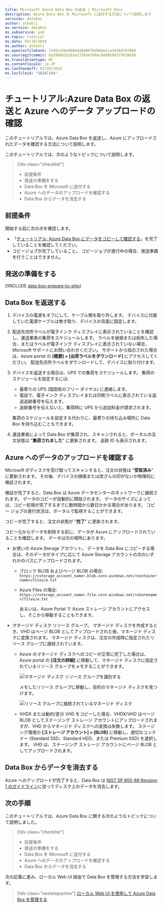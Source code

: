 ```yaml
---
title: Microsoft Azure Data Box の返送 | Microsoft Docs
description: Azure Data Box を Microsoft に送付する方法について説明します
services: databox
author: alkohli
ms.service: databox
ms.subservice: pod
ms.topic: tutorial
ms.date: 03/19/2019
ms.author: alkohli
ms.openlocfilehash: 72d6ce58a986ddd0d0976d99de5ca3426d78f0b9
ms.sourcegitcommit: 8a59b051b283a72765e7d9ac9dd0586f37018d30
ms.translationtype: HT
ms.contentlocale: ja-JP
ms.lasthandoff: 03/20/2019
ms.locfileid: "58287164"
---
```

# <a name="tutorial-return-azure-data-box-and-verify-data-upload-to-azure"></a>チュートリアル:Azure Data Box の返送と Azure へのデータ アップロードの確認

このチュートリアルでは、Azure Data Box を返送し、Azure にアップロードされたデータを確認する方法について説明します。

このチュートリアルでは、次のようなトピックについて説明します。

> [!div class="checklist"]
> * 前提条件
> * 発送の準備をする
> * Data Box を Microsoft に送付する
> * Azure へのデータのアップロードを確認する
> * Data Box からデータを消去する

## <a name="prerequisites"></a>前提条件

開始する前に次の点を確認します。

- 「[チュートリアル: Azure Data Box にデータをコピーして確認する](data-box-deploy-copy-data.md)」を完了していることを確認してください。 
- コピージョブが完了していること。 コピージョブが進行中の場合、発送準備を行うことはできません。

## <a name="prepare-to-ship"></a>発送の準備をする

[!INCLUDE [data-box-prepare-to-ship](../../includes/data-box-prepare-to-ship.md)]

## <a name="ship-data-box-back"></a>Data Box を返送する

1. デバイスの電源をオフにして、ケーブル類を取り外します。 デバイスに付属していた電源ケーブルは巻き取り、デバイスの背面に固定します。
2. 配送先住所ラベルが電子インク ディスプレイに表示されていることを確認し、運送業者の集荷をスケジュールします。 ラベルを破損または紛失した場合、またはラベルが電子インク ディスプレイに表示されていない場合、Microsoft サポートにお問い合わせください。 サポートから指示された場合は、Azure portal の **[概要] > [出荷ラベルをダウンロード]** にアクセスしてください。 配送先住所ラベルをダウンロードして、デバイスに貼り付けます。 
3. デバイスを返送する場合は、UPS での集荷をスケジュールします。 集荷のスケジュールを設定するには:

    - 最寄りの UPS (国固有のフリー ダイヤル) に連絡します。
    - 電話で、電子インク ディスプレイまたは印刷ラベルに表示されている返送追跡番号を伝えます。
    - 追跡番号を伝えないと、集荷時に UPS から追加料金が請求されます。

    集荷のスケジュールを設定する代わりに、最寄りの持ち込み場所に Data Box を持ち込むこともできます。
4. 運送業者によって Data Box が集荷され、スキャンされると、ポータルの注文状態は "**集荷されました**" に更新されます。 追跡 ID も表示されます。

## <a name="verify-data-upload-to-azure"></a>Azure へのデータのアップロードを確認する

Microsoft がディスクを受け取ってスキャンすると、注文の状態は "**受取済み**" に更新されます。 その後、デバイスの損傷または改ざんの印がないか物理的に検証されます。

検証が完了すると、Data Box は Azure データセンターのネットワークに接続されます。 データのコピーが自動的に開始されます。 データのサイズによっては、コピー処理が完了するまでに数時間から数日かかる場合があります。 コピー ジョブの進行状況は、ポータルで監視することができます。

コピーが完了すると、注文の状態が "**完了**" に更新されます。

コピー元からデータを削除する前に、データが Azure にアップロードされていることを確認します。 データは次の場所にあります。

- お使いの Azure Storage アカウント。 データを Data Box にコピーする場合は、そのデータがタイプに応じて Azure Storage アカウントの次のいずれかのパスにアップロードされます。

  - ブロック BLOB およびページ BLOB の場合: `https://<storage_account_name>.blob.core.windows.net/<containername>/files/a.txt`
  - Azure Files の場合: `https://<storage_account_name>.file.core.windows.net/<sharename>/files/a.txt`

    あるいは、Azure Portal で Azure ストレージ アカウントにアクセスし、そこから移動することもできます。

- マネージド ディスク リソース グループ。 マネージド ディスクを作成するとき、VHD はページ BLOB としてアップロードされた後、マネージド ディスクに変換されます。 マネージド ディスクは、注文の作成時に指定されたリソース グループに接続されています。 

    - Azure のマネージド ディスクへのコピーが正常に完了した場合は、Azure portal の **[注文の詳細]** に移動して、マネージド ディスクに指定されているリソース グループをメモすることができます。

        ![マネージド ディスク リソース グループを識別する](media/data-box-deploy-copy-data-from-vhds/order-details-managed-disk-resource-groups.png)

        メモしたリソース グループに移動し、目的のマネージド ディスクを見つけます。

        ![リソース グループに接続されているマネージド ディスク](media/data-box-deploy-copy-data-from-vhds/managed-disks-resource-group.png)

    - VHDX または動的/差分 VHD をコピーした場合、VHDX/VHD はページ BLOB としてステージング ストレージ アカウントにアップロードされますが、VHD からマネージド ディスクへの変換は失敗します。 ステージング環境の **[ストレージ アカウント] > [BLOB]** に移動し、適切なコンテナー (Standard SSD、Standard HDD、または Premium SSD) を選択します。 VHD は、ステージング ストレージ アカウントにページ BLOB としてアップロードされます。

## <a name="erasure-of-data-from-data-box"></a>Data Box からデータを消去する
 
Azure へのアップロードが完了すると、Data Box は [NIST SP 800-88 Revision 1 のガイドライン](https://csrc.nist.gov/News/2014/Released-SP-800-88-Revision-1,-Guidelines-for-Medi)に従ってディスク上のデータを消去します。

## <a name="next-steps"></a>次の手順

このチュートリアルでは、Azure Data Box に関する次のようなトピックについて説明しました。

> [!div class="checklist"]
> * 前提条件
> * 発送の準備をする
> * Data Box を Microsoft に送付する
> * Azure へのデータのアップロードを確認する
> * Data Box からデータを消去する

次の記事に進み、ローカル Web UI 経由で Data Box を管理する方法を学習します。

> [!div class="nextstepaction"]
> [ローカル Web UI を使用して Azure Data Box を管理する](./data-box-local-web-ui-admin.md)


